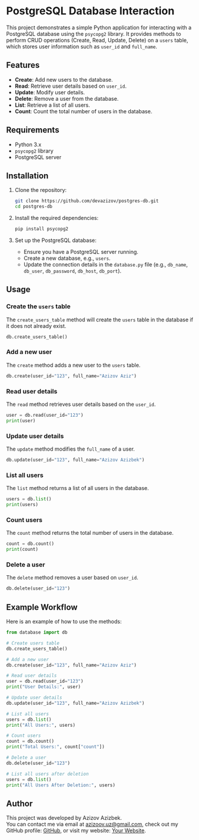
# PostgreSQL Database Interaction

This project demonstrates a simple Python application for interacting with a PostgreSQL database using the `psycopg2` library. It provides methods to perform CRUD operations (Create, Read, Update, Delete) on a `users` table, which stores user information such as `user_id` and `full_name`.

## Features

- **Create**: Add new users to the database.
- **Read**: Retrieve user details based on `user_id`.
- **Update**: Modify user details.
- **Delete**: Remove a user from the database.
- **List**: Retrieve a list of all users.
- **Count**: Count the total number of users in the database.

## Requirements

- Python 3.x
- `psycopg2` library
- PostgreSQL server

## Installation

1. Clone the repository:

   ```bash
   git clone https://github.com/devazizov/postgres-db.git
   cd postgres-db
   ```

2. Install the required dependencies:

   ```bash
   pip install psycopg2
   ```

3. Set up the PostgreSQL database:
   - Ensure you have a PostgreSQL server running.
   - Create a new database, e.g., `users`.
   - Update the connection details in the `database.py` file (e.g., `db_name`, `db_user`, `db_password`, `db_host`, `db_port`).

## Usage

### Create the `users` table

The `create_users_table` method will create the `users` table in the database if it does not already exist.

```python
db.create_users_table()
```

### Add a new user

The `create` method adds a new user to the `users` table.

```python
db.create(user_id="123", full_name="Azizov Aziz")
```

### Read user details

The `read` method retrieves user details based on the `user_id`.

```python
user = db.read(user_id="123")
print(user)
```

### Update user details

The `update` method modifies the `full_name` of a user.

```python
db.update(user_id="123", full_name="Azizov Azizbek")
```

### List all users

The `list` method returns a list of all users in the database.

```python
users = db.list()
print(users)
```

### Count users

The `count` method returns the total number of users in the database.

```python
count = db.count()
print(count)
```

### Delete a user

The `delete` method removes a user based on `user_id`.

```python
db.delete(user_id="123")
```

## Example Workflow

Here is an example of how to use the methods:

```python
from database import db

# Create users table
db.create_users_table()

# Add a new user
db.create(user_id="123", full_name="Azizov Aziz")

# Read user details
user = db.read(user_id="123")
print("User Details:", user)

# Update user details
db.update(user_id="123", full_name="Azizov Azizbek")

# List all users
users = db.list()
print("All Users:", users)

# Count users
count = db.count()
print("Total Users:", count["count"])

# Delete a user
db.delete(user_id="123")

# List all users after deletion
users = db.list()
print("All Users After Deletion:", users)
```

## Author

This project was developed by Azizov Azizbek.  
You can contact me via email at azizoov.uz@gmail.com, check out my GitHub profile: [GitHub](https://github.com/devazizov), or visit my website: [Your Website](https://azizov.dev).
